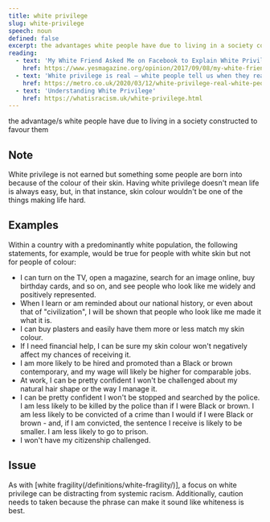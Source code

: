 ```yaml
---
title: white privilege
slug: white-privilege
speech: noun
defined: false
excerpt: the advantages white people have due to living in a society constructed to favour them
reading: 
  - text: 'My White Friend Asked Me on Facebook to Explain White Privilege. I Decided to Be Honest'
    href: https://www.yesmagazine.org/opinion/2017/09/08/my-white-friend-asked-me-on-facebook-to-explain-white-privilege-i-decided-to-be-honest/
  - text: 'White privilege is real – white people tell us when they realised they had it'
    href: https://metro.co.uk/2020/03/12/white-privilege-real-white-people-tell-us-realised-12302096/
  - text: 'Understanding White Privilege'
    href: https://whatisracism.uk/white-privilege.html
---
```

the advantage/s white people have due to living in a society constructed to favour them

## Note

White privilege is not earned but something some people are born into because of the colour of their skin. Having white privilege doesn't mean life is always easy, but, in that instance, skin colour wouldn't be one of the things making life hard.

## Examples

Within a country with a predominantly white population, the following statements, for example, would be true for people with white skin but not for people of colour:
- I can turn on the TV, open a magazine, search for an image online, buy birthday cards, and so on, and see people who look like me widely and positively represented.
- When I learn or am reminded about our national history, or even about that of "civilization", I will be shown that people who look like me made it what it is.
- I can buy plasters and easily have them more or less match my skin colour.
- If I need financial help, I can be sure my skin colour won't negatively affect my chances of receiving it.
- I am more likely to be hired and promoted than a Black or brown contemporary, and my wage will likely be higher for comparable jobs.
- At work, I can be pretty confident I won't be challenged about my natural hair shape or the way I manage it.
- I can be pretty confident I won't be stopped and searched by the police.  I am less likely to be killed by the police than if I were Black or brown. I am less likely to be convicted of a crime than I would if I were Black or brown - and, if I am convicted, the sentence I receive is likely to be smaller. I am less likely to go to prison.
- I won't have my citizenship challenged.

## Issue

As with [white fragility(/definitions/white-fragility/)], a focus on white privilege can be distracting from systemic racism. Additionally, caution needs to taken because the phrase can make it sound like whiteness is best.

